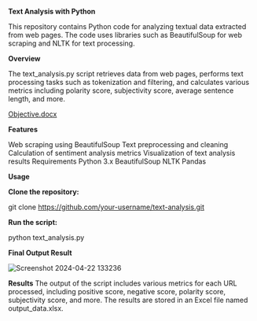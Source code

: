
**Text Analysis with Python**

This repository contains Python code for analyzing textual data extracted from web pages. The code uses libraries such as BeautifulSoup for web scraping and NLTK for text processing.


**Overview**


The text_analysis.py script retrieves data from web pages, performs text processing tasks such as tokenization and filtering, and calculates various metrics including polarity score, subjectivity score, average sentence length, and more.



[Objective.docx](https://github.com/shivam-th11/BlackCoffer-Text-Analysis/files/15059784/Objective.docx)

**Features**


Web scraping using BeautifulSoup
Text preprocessing and cleaning
Calculation of sentiment analysis metrics
Visualization of text analysis results
Requirements
Python 3.x
BeautifulSoup
NLTK
Pandas

**Usage**

**Clone the repository:**

git clone https://github.com/your-username/text-analysis.git

**Run the script:**

python text_analysis.py

**Final Output Result**

![Screenshot 2024-04-22 133236](https://github.com/shivam-th11/BlackCoffer-Text-Analysis/assets/151666394/3c0a4696-240e-43e8-af12-50f1138da860)






**Results**
The output of the script includes various metrics for each URL processed, including positive score, negative score, polarity score, subjectivity score, and more. The results are stored in an Excel file named output_data.xlsx.
